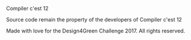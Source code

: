 Compiler c'est 12

Source code remain the property of the developers of Compiler c'est 12

Made with love for the Design4Green Challenge 2017.
All rights reserved.
